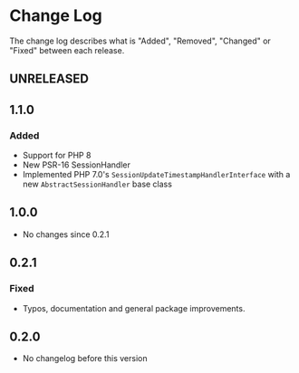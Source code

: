 # Change Log

The change log describes what is "Added", "Removed", "Changed" or "Fixed" between each release.

## UNRELEASED

## 1.1.0

### Added

* Support for PHP 8
* New PSR-16 SessionHandler
* Implemented PHP 7.0's `SessionUpdateTimestampHandlerInterface` with a new `AbstractSessionHandler` base class

## 1.0.0

* No changes since 0.2.1

## 0.2.1

### Fixed

* Typos, documentation and general package improvements.

## 0.2.0

* No changelog before this version
